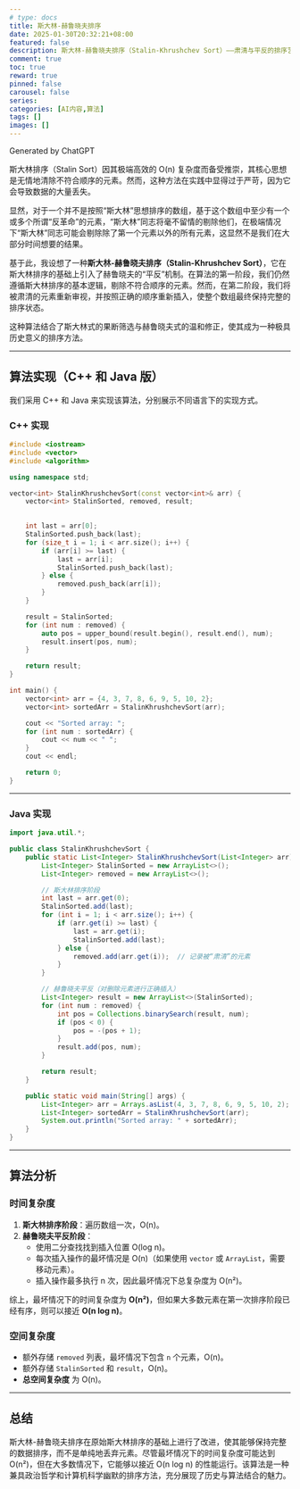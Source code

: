 ```yaml
---
# type: docs 
title: 斯大林-赫鲁晓夫排序
date: 2025-01-30T20:32:21+08:00
featured: false
description: 斯大林-赫鲁晓夫排序（Stalin-Khrushchev Sort）——肃清与平反的排序艺术
comment: true
toc: true
reward: true
pinned: false
carousel: false
series:
categories: [AI内容,算法]
tags: []
images: []
---
```


Generated by ChatGPT

斯大林排序（Stalin Sort）因其极端高效的 O(n) 复杂度而备受推崇，其核心思想是无情地清除不符合顺序的元素。然而，这种方法在实践中显得过于严苛，因为它会导致数据的大量丢失。

显然，对于一个并不是按照“斯大林”思想排序的数组，基于这个数组中至少有一个或多个所谓“反革命”的元素，“斯大林”同志将毫不留情的剔除他们，在极端情况下“斯大林”同志可能会剔除除了第一个元素以外的所有元素，这显然不是我们在大部分时间想要的结果。

基于此，我设想了一种**斯大林-赫鲁晓夫排序（Stalin-Khrushchev Sort）**，它在斯大林排序的基础上引入了赫鲁晓夫的“平反”机制。在算法的第一阶段，我们仍然遵循斯大林排序的基本逻辑，剔除不符合顺序的元素。然而，在第二阶段，我们将被肃清的元素重新审视，并按照正确的顺序重新插入，使整个数组最终保持完整的排序状态。  

这种算法结合了斯大林式的果断筛选与赫鲁晓夫式的温和修正，使其成为一种极具历史意义的排序方法。  

---

## **算法实现（C++ 和 Java 版）**
我们采用 C++ 和 Java 来实现该算法，分别展示不同语言下的实现方式。  

### **C++ 实现**
```cpp
#include <iostream>
#include <vector>
#include <algorithm>

using namespace std;

vector<int> StalinKhrushchevSort(const vector<int>& arr) {
    vector<int> StalinSorted, removed, result;
    

    int last = arr[0];
    StalinSorted.push_back(last);
    for (size_t i = 1; i < arr.size(); i++) {
        if (arr[i] >= last) {
            last = arr[i];
            StalinSorted.push_back(last);
        } else {
            removed.push_back(arr[i]);  
        }
    }

    result = StalinSorted;
    for (int num : removed) {
        auto pos = upper_bound(result.begin(), result.end(), num);
        result.insert(pos, num);
    }

    return result;
}

int main() {
    vector<int> arr = {4, 3, 7, 8, 6, 9, 5, 10, 2};
    vector<int> sortedArr = StalinKhrushchevSort(arr);

    cout << "Sorted array: ";
    for (int num : sortedArr) {
        cout << num << " ";
    }
    cout << endl;

    return 0;
}
```
---

### **Java 实现**
```java
import java.util.*;

public class StalinKhrushchevSort {
    public static List<Integer> StalinKhrushchevSort(List<Integer> arr) {
        List<Integer> StalinSorted = new ArrayList<>();
        List<Integer> removed = new ArrayList<>();

        // 斯大林排序阶段
        int last = arr.get(0);
        StalinSorted.add(last);
        for (int i = 1; i < arr.size(); i++) {
            if (arr.get(i) >= last) {
                last = arr.get(i);
                StalinSorted.add(last);
            } else {
                removed.add(arr.get(i));  // 记录被“肃清”的元素
            }
        }

        // 赫鲁晓夫平反（对删除元素进行正确插入）
        List<Integer> result = new ArrayList<>(StalinSorted);
        for (int num : removed) {
            int pos = Collections.binarySearch(result, num);
            if (pos < 0) {
                pos = -(pos + 1);
            }
            result.add(pos, num);
        }

        return result;
    }

    public static void main(String[] args) {
        List<Integer> arr = Arrays.asList(4, 3, 7, 8, 6, 9, 5, 10, 2);
        List<Integer> sortedArr = StalinKhrushchevSort(arr);
        System.out.println("Sorted array: " + sortedArr);
    }
}
```

---

## **算法分析**
### **时间复杂度**
1. **斯大林排序阶段**：遍历数组一次，O(n)。
2. **赫鲁晓夫平反阶段**：
   - 使用二分查找找到插入位置 O(log n)。
   - 每次插入操作的最坏情况是 O(n)（如果使用 `vector` 或 `ArrayList`，需要移动元素）。
   - 插入操作最多执行 n 次，因此最坏情况下总复杂度为 O(n²)。

综上，最坏情况下的时间复杂度为 **O(n²)**，但如果大多数元素在第一次排序阶段已经有序，则可以接近 **O(n log n)**。

### **空间复杂度**
- 额外存储 `removed` 列表，最坏情况下包含 `n` 个元素，O(n)。
- 额外存储 `StalinSorted` 和 `result`，O(n)。
- **总空间复杂度** 为 O(n)。

---

## **总结**

斯大林-赫鲁晓夫排序在原始斯大林排序的基础上进行了改进，使其能够保持完整的数据排序，而不是单纯地丢弃元素。尽管最坏情况下的时间复杂度可能达到 O(n²)，但在大多数情况下，它能够以接近 O(n log n) 的性能运行。该算法是一种兼具政治哲学和计算机科学幽默的排序方法，充分展现了历史与算法结合的魅力。